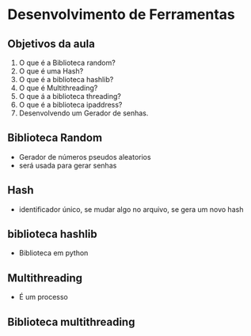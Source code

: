 # Desenvolvimento de Ferramentas

## Objetivos da aula

1. O que é a Biblioteca random?
2. O que é uma Hash?
3. O que é a biblioteca hashlib?
4. O que é Multithreading?
5. O que á a biblioteca threading?
6. O que é a biblioteca ipaddress?
7. Desenvolvendo um Gerador de senhas.

## Biblioteca Random

- Gerador de números pseudos aleatorios
- será usada para gerar senhas

## Hash

- identificador único, se mudar algo no arquivo, se gera um novo hash

## biblioteca hashlib

- Biblioteca em python

## Multithreading

- É um processo

## Biblioteca multithreading



